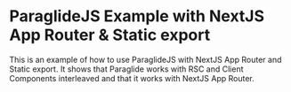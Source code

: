 # ParaglideJS Example with NextJS App Router & Static export
This is an example of how to use ParaglideJS with NextJS App Router and Static export. It shows that Paraglide works with RSC and Client Components interleaved and that it works with NextJS App Router.

